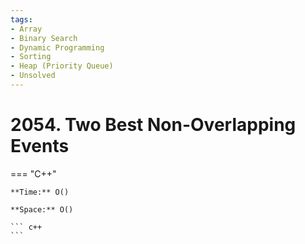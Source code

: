 ```yaml
---
tags:
- Array
- Binary Search
- Dynamic Programming
- Sorting
- Heap (Priority Queue)
- Unsolved
---
```



# 2054. Two Best Non-Overlapping Events

=== "C++"

    **Time:** O()

    **Space:** O()

    ``` c++
    ```